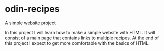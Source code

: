 # odin-recipes
A simple website project

In this project I will learn how to make a simple website with HTML.
It will consist of a main page that contains links to multiple recipes.
At the end of this project I expect to get more comfortable with 
the basics of HTML.